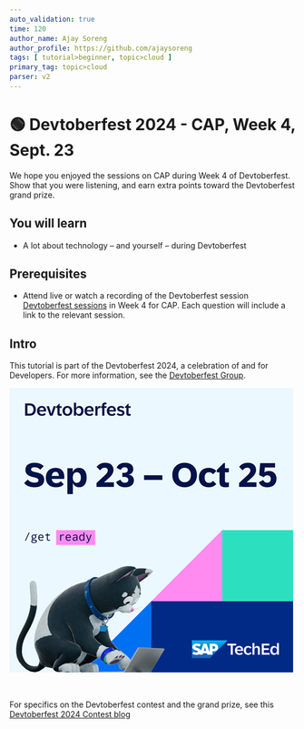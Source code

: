 ```yaml
---
auto_validation: true
time: 120
author_name: Ajay Soreng
author_profile: https://github.com/ajaysoreng
tags: [ tutorial>beginner, topic>cloud ]
primary_tag: topic>cloud
parser: v2
---
```


# 🟢 Devtoberfest 2024 - CAP, Week 4, Sept. 23
<!-- description --> We hope you enjoyed the sessions on CAP during Week 4 of Devtoberfest. Show that you were listening, and earn extra points toward the Devtoberfest grand prize. 
 
## You will learn
- A lot about technology – and yourself – during Devtoberfest

## Prerequisites
- Attend live or watch a recording of the Devtoberfest session [Devtoberfest sessions](https://community.sap.com/t5/devtoberfest/eb-p/devtoberfest-events) in Week 4 for CAP. Each question will include a link to the relevant session. 


## Intro
This tutorial is part of the Devtoberfest 2024, a celebration of and for Developers. For more information, see the [Devtoberfest Group](https://groups.community.sap.com/t5/devtoberfest/gh-p/Devtoberfest).

![Devtoberfest](promo-image-kasimir-square.png)

&nbsp;

For specifics on the Devtoberfest contest and the grand prize, see this [Devtoberfest 2024 Contest blog](https://community.sap.com/t5/devtoberfest-blog-posts/devtoberfest-2024-contest/ba-p/13781593)

&nbsp;
<!-- 
### Question 1 

Attend live or watch a recording of [🟢 How to build a CAP plugin with Java](https://community.sap.com/t5/devtoberfest/how-to-build-a-cap-plugin-with-java/ec-p/13856140#M726). 

<iframe width="560" height="315" src="https://www.youtube.com/embed/9-XZns4iUC0" frameborder="0" allowfullscreen></iframe>

### Question 2 

Attend live or watch a recording of [🟢 Extending your On-Premise OData Entities in CAP](https://community.sap.com/t5/devtoberfest/extending-your-on-premise-odata-entities-in-cap/ec-p/13856144#M727). 

<iframe width="560" height="315" src="https://community.sap.com/t5/devtoberfest/extending-your-on-premise-odata-entities-in-cap/ec-p/13856144#M727" frameborder="0" allowfullscreen></iframe>


 -->